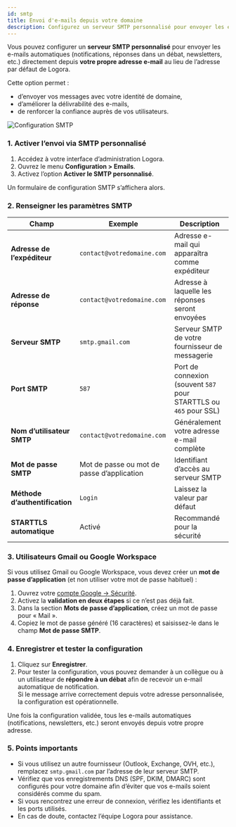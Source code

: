 ```yaml
---
id: smtp
title: Envoi d'e-mails depuis votre domaine
description: Configurez un serveur SMTP personnalisé pour envoyer les e-mails automatiques depuis votre propre adresse e-mail.
---
```


Vous pouvez configurer un **serveur SMTP personnalisé** pour envoyer les e-mails automatiques (notifications, réponses dans un débat, newsletters, etc.) directement depuis **votre propre adresse e-mail** au lieu de l’adresse par défaut de Logora.

Cette option permet :
- d’envoyer vos messages avec votre identité de domaine,
- d’améliorer la délivrabilité des e-mails,
- de renforcer la confiance auprès de vos utilisateurs.

![Configuration SMTP](/img/smtp-config.png)

### 1. Activer l’envoi via SMTP personnalisé

1. Accédez à votre interface d’administration Logora.  
2. Ouvrez le menu **Configuration > Emails**.  
3. Activez l’option **Activer le SMTP personnalisé**.  

Un formulaire de configuration SMTP s’affichera alors.

### 2. Renseigner les paramètres SMTP

| Champ | Exemple | Description |
|--------|----------|-------------|
| **Adresse de l’expéditeur** | `contact@votredomaine.com` | Adresse e-mail qui apparaîtra comme expéditeur |
| **Adresse de réponse** | `contact@votredomaine.com` | Adresse à laquelle les réponses seront envoyées |
| **Serveur SMTP** | `smtp.gmail.com` | Serveur SMTP de votre fournisseur de messagerie |
| **Port SMTP** | `587` | Port de connexion (souvent `587` pour STARTTLS ou `465` pour SSL) |
| **Nom d’utilisateur SMTP** | `contact@votredomaine.com` | Généralement votre adresse e-mail complète |
| **Mot de passe SMTP** | Mot de passe ou mot de passe d’application | Identifiant d’accès au serveur SMTP |
| **Méthode d’authentification** | `Login` | Laissez la valeur par défaut |
| **STARTTLS automatique** | Activé | Recommandé pour la sécurité |

### 3. Utilisateurs Gmail ou Google Workspace

Si vous utilisez Gmail ou Google Workspace, vous devez créer un **mot de passe d’application** (et non utiliser votre mot de passe habituel) :

1. Ouvrez votre [compte Google → Sécurité](https://myaccount.google.com/security).  
2. Activez la **validation en deux étapes** si ce n’est pas déjà fait.  
3. Dans la section **Mots de passe d’application**, créez un mot de passe pour « Mail ».  
4. Copiez le mot de passe généré (16 caractères) et saisissez-le dans le champ **Mot de passe SMTP**.

### 4. Enregistrer et tester la configuration

1. Cliquez sur **Enregistrer**.  
2. Pour tester la configuration, vous pouvez demander à un collègue ou à un utilisateur de **répondre à un débat** afin de recevoir un e-mail automatique de notification.  
   Si le message arrive correctement depuis votre adresse personnalisée, la configuration est opérationnelle.

Une fois la configuration validée, tous les e-mails automatiques (notifications, newsletters, etc.) seront envoyés depuis votre propre adresse.

### 5. Points importants

- Si vous utilisez un autre fournisseur (Outlook, Exchange, OVH, etc.), remplacez `smtp.gmail.com` par l’adresse de leur serveur SMTP.  
- Vérifiez que vos enregistrements DNS (SPF, DKIM, DMARC) sont configurés pour votre domaine afin d’éviter que vos e-mails soient considérés comme du spam.  
- Si vous rencontrez une erreur de connexion, vérifiez les identifiants et les ports utilisés.  
- En cas de doute, contactez l’équipe Logora pour assistance.
